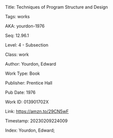 Title:  Techniques of Program Structure and Design

Tags:   works

AKA:    yourdon-1976

Seq:    12.96.1

Level:  4 - Subsection

Class:  work

Author: Yourdon, Edward

Work Type: Book

Publisher: Prentice Hall

Pub Date: 1976

Work ID: 013901702X

Link:   https://amzn.to/29CN5wF

Timestamp: 20230209224009

Index:  Yourdon, Edward; 
